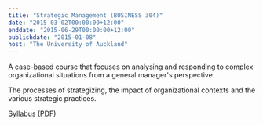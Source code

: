 ```yaml
---
title: "Strategic Management (BUSINESS 304)"
date: "2015-03-02T00:00:00+12:00"
enddate: "2015-06-29T00:00:00+12:00"
publishdate: "2015-01-08"
host: "The University of Auckland"
---
```

A case-based course that focuses on analysing and responding to complex organizational situations from a general manager's perspective. 
<!--more-->

The processes of strategizing, the impact of organizational contexts and the various strategic practices.

[Syllabus (PDF)](/files/teaching/business304-2015.pdf)
